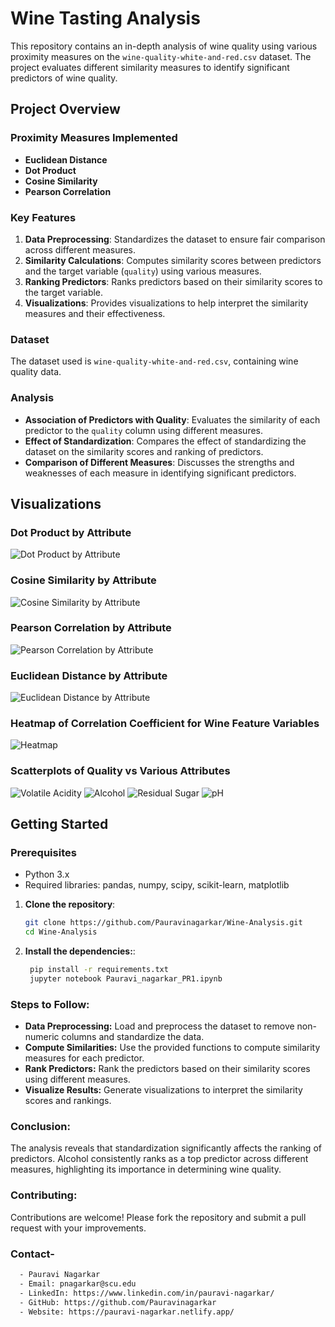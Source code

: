 # Wine Tasting Analysis

This repository contains an in-depth analysis of wine quality using various proximity measures on the `wine-quality-white-and-red.csv` dataset. The project evaluates different similarity measures to identify significant predictors of wine quality.

## Project Overview

### Proximity Measures Implemented

- **Euclidean Distance**
- **Dot Product**
- **Cosine Similarity**
- **Pearson Correlation**

### Key Features

1. **Data Preprocessing**: Standardizes the dataset to ensure fair comparison across different measures.
2. **Similarity Calculations**: Computes similarity scores between predictors and the target variable (`quality`) using various measures.
3. **Ranking Predictors**: Ranks predictors based on their similarity scores to the target variable.
4. **Visualizations**: Provides visualizations to help interpret the similarity measures and their effectiveness.

### Dataset

The dataset used is `wine-quality-white-and-red.csv`, containing wine quality data.

### Analysis

- **Association of Predictors with Quality**: Evaluates the similarity of each predictor to the `quality` column using different measures.
- **Effect of Standardization**: Compares the effect of standardizing the dataset on the similarity scores and ranking of predictors.
- **Comparison of Different Measures**: Discusses the strengths and weaknesses of each measure in identifying significant predictors.

## Visualizations

### Dot Product by Attribute
![Dot Product by Attribute](images/Dot_Product_by_attribute.png)

### Cosine Similarity by Attribute
![Cosine Similarity by Attribute](images/cosine_similarity_by_attribute.png)

### Pearson Correlation by Attribute
![Pearson Correlation by Attribute](pearson_correlation_by_attribute.png)

### Euclidean Distance by Attribute
![Euclidean Distance by Attribute](images/Euclidean_distance_by_attribute.png)

### Heatmap of Correlation Coefficient for Wine Feature Variables
![Heatmap](images/HeatMap.png)

### Scatterplots of Quality vs Various Attributes
![Volatile Acidity](images/scatterplot.png)
![Alcohol](images/scatterplot_alcohol.png)
![Residual Sugar](images/Scatterplot_for_residualsugar.png)
![pH](images/scatterplot_PH.png)

## Getting Started

### Prerequisites

- Python 3.x
- Required libraries: pandas, numpy, scipy, scikit-learn, matplotlib

1. **Clone the repository**:

   ```bash
   git clone https://github.com/Pauravinagarkar/Wine-Analysis.git
   cd Wine-Analysis

2. **Install the dependencies:**:

   ```bash
    pip install -r requirements.txt
    jupyter notebook Pauravi_nagarkar_PR1.ipynb


### Steps to Follow: 
- **Data Preprocessing:** Load and preprocess the dataset to remove non-numeric columns and standardize the data.
- **Compute Similarities:** Use the provided functions to compute similarity measures for each predictor.
- **Rank Predictors:** Rank the predictors based on their similarity scores using different measures.
- **Visualize Results:** Generate visualizations to interpret the similarity scores and rankings.


### Conclusion:
The analysis reveals that standardization significantly affects the ranking of predictors. Alcohol consistently ranks as a top predictor across different measures, highlighting its importance in determining wine quality.

### Contributing: 
   Contributions are welcome! Please fork the repository and submit a pull request with your improvements.


### Contact- 
 ```bash
   - Pauravi Nagarkar
   - Email: pnagarkar@scu.edu
   - LinkedIn: https://www.linkedin.com/in/pauravi-nagarkar/
   - GitHub: https://github.com/Pauravinagarkar
   - Website: https://pauravi-nagarkar.netlify.app/
